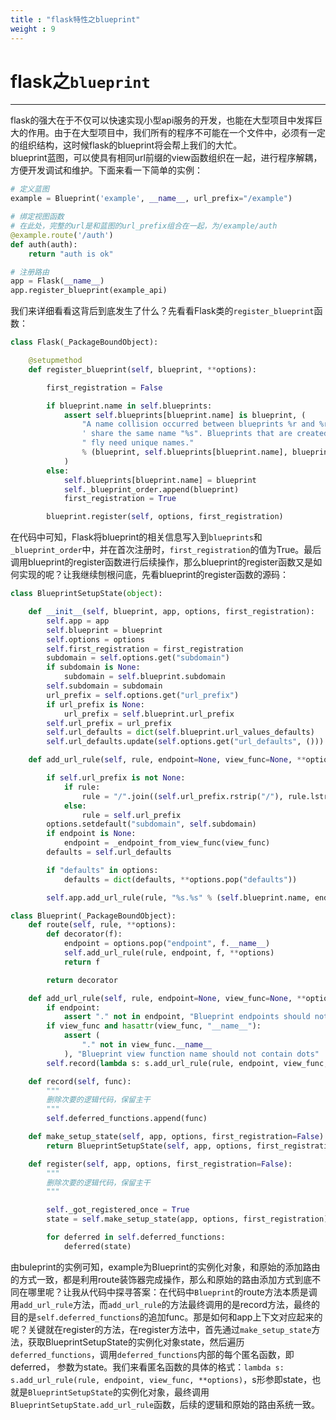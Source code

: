 ```yaml
---
title : "flask特性之blueprint"
weight : 9 
---
```


# flask之`blueprint`
---
flask的强大在于不仅可以快速实现小型api服务的开发，也能在大型项目中发挥巨大的作用。由于在大型项目中，我们所有的程序不可能在一个文件中，必须有一定的组织结构，这时候flask的blueprint将会帮上我们的大忙。  
blueprint蓝图，可以使具有相同url前缀的view函数组织在一起，进行程序解耦，方便开发调试和维护。下面来看一下简单的实例：  

```python
# 定义蓝图
example = Blueprint('example', __name__, url_prefix="/example")

# 绑定视图函数
# 在此处，完整的url是和蓝图的url_prefix组合在一起，为/example/auth
@example.route('/auth')
def auth(auth):
    return "auth is ok"

# 注册路由
app = Flask(__name__)
app.register_blueprint(example_api)
```
我们来详细看看这背后到底发生了什么？先看看Flask类的`register_blueprint`函数：

```python
class Flask(_PackageBoundObject):

    @setupmethod
    def register_blueprint(self, blueprint, **options):

        first_registration = False

        if blueprint.name in self.blueprints:
            assert self.blueprints[blueprint.name] is blueprint, (
                "A name collision occurred between blueprints %r and %r. Both"
                ' share the same name "%s". Blueprints that are created on the'
                " fly need unique names."
                % (blueprint, self.blueprints[blueprint.name], blueprint.name)
            )
        else:
            self.blueprints[blueprint.name] = blueprint
            self._blueprint_order.append(blueprint)
            first_registration = True

        blueprint.register(self, options, first_registration)
```

在代码中可知，Flask将blueprint的相关信息写入到`blueprints`和`_blueprint_order`中，并在首次注册时，`first_registration`的值为True。最后调用blueprint的register函数进行后续操作，那么blueprint的register函数又是如何实现的呢？让我继续刨根问底，先看blueprint的register函数的源码：

```python
class BlueprintSetupState(object):

    def __init__(self, blueprint, app, options, first_registration):
        self.app = app
        self.blueprint = blueprint
        self.options = options
        self.first_registration = first_registration
        subdomain = self.options.get("subdomain")
        if subdomain is None:
            subdomain = self.blueprint.subdomain
        self.subdomain = subdomain
        url_prefix = self.options.get("url_prefix")
        if url_prefix is None:
            url_prefix = self.blueprint.url_prefix
        self.url_prefix = url_prefix
        self.url_defaults = dict(self.blueprint.url_values_defaults)
        self.url_defaults.update(self.options.get("url_defaults", ()))

    def add_url_rule(self, rule, endpoint=None, view_func=None, **options):

        if self.url_prefix is not None:
            if rule:
                rule = "/".join((self.url_prefix.rstrip("/"), rule.lstrip("/")))
            else:
                rule = self.url_prefix
        options.setdefault("subdomain", self.subdomain)
        if endpoint is None:
            endpoint = _endpoint_from_view_func(view_func)
        defaults = self.url_defaults

        if "defaults" in options:
            defaults = dict(defaults, **options.pop("defaults"))

        self.app.add_url_rule(rule, "%s.%s" % (self.blueprint.name, endpoint), view_func, defaults=defaults, **options)

class Blueprint(_PackageBoundObject):
    def route(self, rule, **options):
        def decorator(f):
            endpoint = options.pop("endpoint", f.__name__)
            self.add_url_rule(rule, endpoint, f, **options)
            return f

        return decorator

    def add_url_rule(self, rule, endpoint=None, view_func=None, **options):
        if endpoint:
            assert "." not in endpoint, "Blueprint endpoints should not contain dots"
        if view_func and hasattr(view_func, "__name__"):
            assert (
                "." not in view_func.__name__
            ), "Blueprint view function name should not contain dots"
        self.record(lambda s: s.add_url_rule(rule, endpoint, view_func, **options))

    def record(self, func):
        """
        删除次要的逻辑代码，保留主干
        """
        self.deferred_functions.append(func)

    def make_setup_state(self, app, options, first_registration=False):
        return BlueprintSetupState(self, app, options, first_registration)

    def register(self, app, options, first_registration=False):
        """
        删除次要的逻辑代码，保留主干
        """

        self._got_registered_once = True
        state = self.make_setup_state(app, options, first_registration)

        for deferred in self.deferred_functions:
            deferred(state)
```
由buleprint的实例可知，example为Blueprint的实例化对象，和原始的添加路由的方式一致，都是利用route装饰器完成操作，那么和原始的路由添加方式到底不同在哪里呢？让我从代码中探寻答案：在代码中`Blueprint`的route方法本质是调用`add_url_rule`方法，而`add_url_rule`的方法最终调用的是record方法，最终的目的是`self.deferred_functions`的追加func。那是如何和app上下文对应起来的呢？关键就在register的方法，在register方法中，首先通过`make_setup_state`方法，获取BlueprintSetupState的实例化对象state，然后遍历`deferred_functions`，调用`deferred_functions`内部的每个匿名函数，即deferred， 参数为state。我们来看匿名函数的具体的格式：`lambda s: s.add_url_rule(rule, endpoint, view_func, **options)`，s形参即state，也就是`BlueprintSetupState`的实例化对象，最终调用`BlueprintSetupState.add_url_rule`函数，后续的逻辑和原始的路由系统一致。
